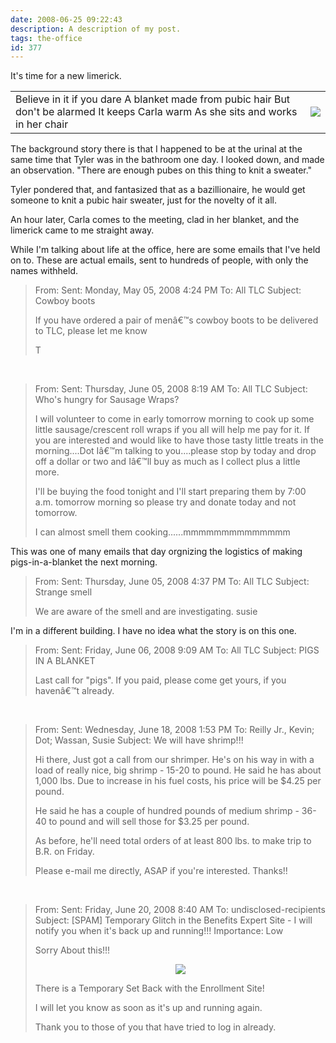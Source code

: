 ```yaml
---
date: 2008-06-25 09:22:43
description: A description of my post.
tags: the-office
id: 377
---
```

It's time for a new limerick.

<table cellpadding="20px"><tr>
<td valign="top">Believe in it if you dare
A blanket made from pubic hair
But don't be alarmed
It keeps Carla warm
As she sits and works in her chair</td>
<td><img src="/img/carla-blanket.jpg"></td></tr></table>
<!--more-->
The background story there is that I happened to be at the urinal at the same time that Tyler was in the bathroom one day.  I looked down, and made an observation.  "There are enough pubes on this thing to knit a sweater."

Tyler pondered that, and fantasized that as a bazillionaire, he would get someone to knit a pubic hair sweater, just for the novelty of it all.

An hour later, Carla comes to the meeting, clad in her blanket, and the limerick came to me straight away.

While I'm talking about life at the office, here are some emails that I've held on to.  These are actual emails, sent to hundreds of people, with only the names withheld.

<blockquote>
From:  
Sent: Monday, May 05, 2008 4:24 PM
To: All TLC
Subject: Cowboy boots

If you have ordered a pair of menâ€™s cowboy boots to be delivered to TLC, please let me know

T</blockquote>

&nbsp;

<blockquote>From: 
Sent: Thursday, June 05, 2008 8:19 AM
To: All TLC
Subject: Who's hungry for Sausage Wraps?

I will volunteer to come in early tomorrow morning to cook up some little sausage/crescent roll wraps if you all will help me pay for it.  If you are interested and would like to have those tasty little treats in the morning....Dot Iâ€™m talking to you....please stop by today and drop off a dollar or two and Iâ€™ll buy as much as I collect plus a little more.

I'll be buying the food tonight and I'll start preparing them by 7:00 a.m. tomorrow morning so please try and donate today and not tomorrow.

I can almost smell them cooking......mmmmmmmmmmmmmm</blockquote>

This was one of many emails that day orgnizing the logistics of making pigs-in-a-blanket the next morning.

<blockquote>From: 
Sent: Thursday, June 05, 2008 4:37 PM
To: All TLC
Subject: Strange smell

We are aware of the smell and are investigating.  susie</blockquote>

I'm in a different building.  I have no idea what the story is on this one.

<blockquote>From: 
Sent: Friday, June 06, 2008 9:09 AM
To: All TLC
Subject: PIGS IN A BLANKET

Last call for "pigs".  If you paid, please come get yours, if you havenâ€™t already.</blockquote>
&nbsp;
<blockquote>From: 
Sent: Wednesday, June 18, 2008 1:53 PM
To: Reilly Jr., Kevin; Dot; Wassan, Susie
Subject: We will have shrimp!!!

Hi there,
Just got a call from our shrimper.  He's on his way in with a load of really nice, big shrimp - 15-20 to pound.  He said he has about 1,000 lbs. Due to increase in his fuel costs, his price will be $4.25 per pound.

He said he has a couple of hundred pounds of medium shrimp - 36-40 to pound and will sell those for $3.25 per pound.

As before, he'll need total orders of at least 800 lbs. to make trip to B.R. on Friday.

Please e-mail me directly, ASAP if you're interested.
Thanks!!
</blockquote>

&nbsp;
<blockquote>From: 
Sent: Friday, June 20, 2008 8:40 AM
To: undisclosed-recipients
Subject: [SPAM] Temporary Glitch in the Benefits Expert Site - I will notify you when it's back up and running!!!
Importance: Low

Sorry About this!!!

<div style="text-align:center"><img src="/img/bunnycry.jpg"></div>

There is a Temporary Set Back with the Enrollment Site!

I will let you know as soon as it's up and running again.

Thank you to those of you that have tried to log in already.</blockquote>

